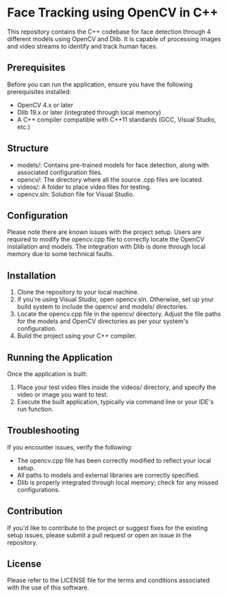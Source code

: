 # Face Tracking using OpenCV in C++
This repository contains the C++ codebase for face detection through 4 different models using OpenCV and Dlib. 
It is capable of processing images and video streams to identify and track human faces.

## Prerequisites
Before you can run the application, ensure you have the following prerequisites installed:
- OpenCV 4.x or later
- Dlib 19.x or later (integrated through local memory)
- A C++ compiler compatible with C++11 standards (GCC, Visual Studio, etc.)

## Structure
- models/: Contains pre-trained models for face detection, along with associated configuration files.
- opencv/: The directory where all the source .cpp files are located.
- videos/: A folder to place video files for testing.
- opencv.sln: Solution file for Visual Studio.

## Configuration
Please note there are known issues with the project setup. Users are required to modify the opencv.cpp file to 
correctly locate the OpenCV installation and models. The integration with Dlib is done through local memory due 
to some technical faults.

## Installation
1. Clone the repository to your local machine.
2. If you're using Visual Studio, open opencv.sln. Otherwise, set up your build system to include the opencv/ and models/ directories.
3. Locate the opencv.cpp file in the opencv/ directory. Adjust the file paths for the models and OpenCV directories as per your system's configuration.
4. Build the project using your C++ compiler.

## Running the Application
Once the application is built:
1. Place your test video files inside the videos/ directory, and specify the video or image you want to test.
2. Execute the built application, typically via command line or your IDE's run function.

## Troubleshooting
If you encounter issues, verify the following:
- The opencv.cpp file has been correctly modified to reflect your local setup.
- All paths to models and external libraries are correctly specified.
- Dlib is properly integrated through local memory; check for any missed configurations.

## Contribution
If you'd like to contribute to the project or suggest fixes for the existing setup issues, please submit a pull request or open an issue in the repository.

## License
Please refer to the LICENSE file for the terms and conditions associated with the use of this software.

